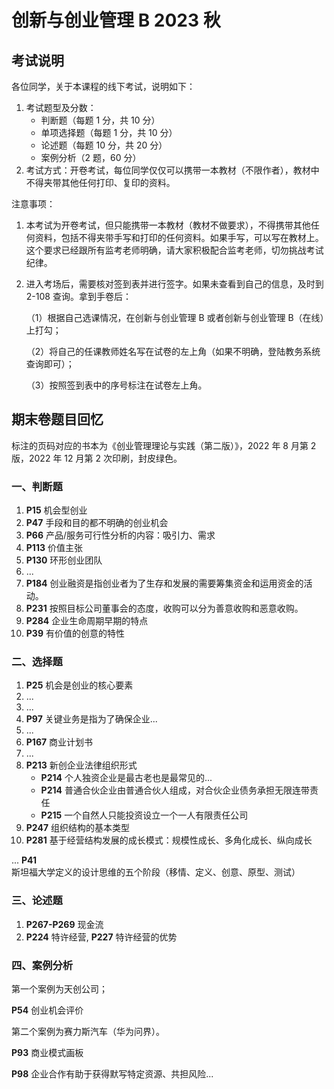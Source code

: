 # 创新与创业管理 B 2023 秋

## 考试说明

各位同学，关于本课程的线下考试，说明如下：

1. 考试题型及分数：
   - 判断题（每题 1 分，共 10 分）
   - 单项选择题（每题 1 分，共 10 分）
   - 论述题（每题 10 分，共 20 分）
   - 案例分析（2 题，60 分）
2. 考试方式：开卷考试，每位同学仅仅可以携带一本教材（不限作者），教材中不得夹带其他任何打印、复印的资料。

注意事项：

1. 本考试为开卷考试，但只能携带一本教材（教材不做要求），不得携带其他任何资料，包括不得夹带手写和打印的任何资料。如果手写，可以写在教材上。这个要求已经跟所有监考老师明确，请大家积极配合监考老师，切勿挑战考试纪律。

2. 进入考场后，需要核对签到表并进行签字。如果未查看到自己的信息，及时到 2-108 查询。拿到手卷后：

   （1）根据自己选课情况，在创新与创业管理 B 或者创新与创业管理 B（在线）上打勾；

   （2）将自己的任课教师姓名写在试卷的左上角（如果不明确，登陆教务系统查询即可）；

   （3）按照签到表中的序号标注在试卷左上角。

## 期末卷题目回忆

标注的页码对应的书本为《创业管理理论与实践（第二版）》，2022 年 8 月第 2 版，2022 年 12 月第 2 次印刷，封皮绿色。

### 一、判断题

1. **P15** 机会型创业
2. **P47** 手段和目的都不明确的创业机会
3. **P66** 产品/服务可行性分析的内容：吸引力、需求
4. **P113** 价值主张
5. **P130** 环形创业团队
6. ...
7. **P184** 创业融资是指创业者为了生存和发展的需要筹集资金和运用资金的活动。
8. **P231** 按照目标公司董事会的态度，收购可以分为善意收购和恶意收购。
9. **P284** 企业生命周期早期的特点
10. **P39** 有价值的创意的特性

### 二、选择题

1. **P25** 机会是创业的核心要素
2. ...
3. ...
4. **P97** 关键业务是指为了确保企业...
5. ...
6. **P167** 商业计划书
7. ...
8. **P213** 新创企业法律组织形式
   - **P214** 个人独资企业是最古老也是最常见的...
   - **P214** 普通合伙企业由普通合伙人组成，对合伙企业债务承担无限连带责任
   - **P215** 一个自然人只能投资设立一个一人有限责任公司
9. **P247** 组织结构的基本类型
10. **P281** 基于经营结构发展的成长模式：规模性成长、多角化成长、纵向成长

... **P41** 斯坦福大学定义的设计思维的五个阶段（移情、定义、创意、原型、测试）

### 三、论述题

1. **P267-P269** 现金流
2. **P224** 特许经营, **P227** 特许经营的优势

### 四、案例分析

第一个案例为天创公司；

**P54** 创业机会评价

第二个案例为赛力斯汽车（华为问界）。

**P93** 商业模式画板

**P98** 企业合作有助于获得默写特定资源、共担风险...
